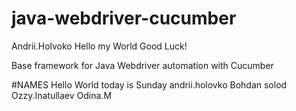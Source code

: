 # java-webdriver-cucumber
Andrii.Holvoko
Hello my World
Good Luck!

Base framework for Java Webdriver automation with Cucumber

#NAMES
Hello World today is Sunday
andrii.holovko
Bohdan solod
Ozzy.Inatullaev
Odina.M


